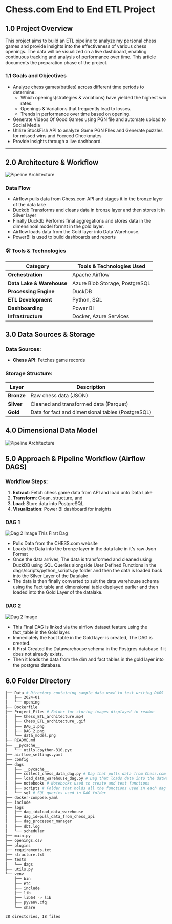 # Chess.com End to End ETL Project

## **1.0 Project Overview**

This project aims to build an ETL pipeline to analyze my personal chess games and provide insights into the effectiveness of various chess openings. The data will be visualized on a live dashboard, enabling continuous tracking and analysis of performance over time. This article documents the preparation phase of the project.

### **1.1 Goals and Objectives**

- Analyze chess games(battles) across different time periods to determine:
    - Which openings(strategies & variations) have yielded the highest win rates.
    - Openings & Variations that frequently lead to losses.
    - Trends in performance over time based on opening.
- Generate Videos Of Good Games using PGN file and automate upload to Social Media
- Utilize StockFish API to analyze Game PGN FIles and Generate puzzles for missed wins and Focrced Checkmates
- Provide insights through a live dashboard.

---

## 2.0 Architecture & Workflow
![Pipeline Architecture](Project_Files/Chess_ETL_architecture_.gif)

### Data Flow
- Airflow pulls data from Chess.com API and stages it in the bronze layer of the data lake
- Duckdb Transforms and cleans data in bronze layer and then stores it in Silver layer
- Finally Duckdb Performs final aggregations and stores data in the dimensinoal model format in the gold layer. 
- Airflow loads data from the Gold layer into Data Warehouse.
- PowerBI is used to build dashboards and reports   
### 🛠 Tools & Technologies

| Category | Tools & Technologies Used |
| --- | --- |
| **Orchestration** | Apache Airflow |
| **Data Lake & Warehouse** | Azure Blob Storage, PostgreSQL |
| **Processing Engine** | DuckDB |
| **ETL Development** | Python, SQL |
| **Dashboarding** | Power BI |
| **Infrastructure** | Docker, Azure Services |



## 3.0 Data Sources & Storage

### **Data Sources:**

- **Chess API**: Fetches game records

### **Storage Structure:**

| Layer | Description |
| --- | --- |
| **Bronze** | Raw chess data (JSON) |
| **Silver** | Cleaned and transformed data (Parquet) |
| **Gold** | Data for fact and dimensional tables (PostgreSQL) |


## 4.0  Dimensional Data Model
![Pipeline Architecture](Project_Files/data_model.png)


## 5.0  **Approach & Pipeline Workflow (Airflow DAGS)**

### **Workflow Steps:**

1. **Extract**: Fetch chess game data from API and load unto Data Lake
2. **Transform**: Clean, structure, and 
3. **Load**: Store data into PostgreSQL.
4. **Visualization**: Power BI dashboard for insights

### DAG 1 
![Dag 2 Image](Project_Files/DAG_1.png)
This First Dag 
- Pulls Data from the CHESS.com website 
- Loads the Data into the bronze layer in the data lake in it's raw Json Format
- Once the data arrives, The data is transformed and cleaned using DuckDB using SQL Queries alongside User Defined Functions in the dags/scripts/python_scripts.py folder and then the data is loaded back into the Silver Layer of the Datalake
- The data is then finally converted to suit the data warehouse schema using the Fact table and dimensional table displayed earlier and then loaded into the Gold Layer of the datalake.


### DAG 2
![Dag 2 Image](Project_Files/DAG_2.png)
- This Final DAG is linked via the airflow dataset feature using the fact_table in the Gold layer. 
- Immediately the Fact table in the Gold layer is created, The DAG is created. 
- It First Created the Datawarehouse schema in the Postgres database if it does not already exists.
- Then it loads the data from the dim and fact tables in the gold layer into the postgres database.

## 6.0 Folder Directory
```bash  
├── Data # Directory containing sample data used to test writing DAGS
│   ├── 2024-01
│   └── opening
├── Dockerfile
├── Project_Files # Folder for storing images displayed in readme
│   ├── Chess_ETL_architecture.mp4
│   ├── Chess_ETL_architecture_.gif
│   ├── DAG_1.png
│   ├── DAG_2.png
│   └── data_model.png
├── README.md
├── __pycache__
│   └── utils.cpython-310.pyc
├── airflow_settings.yaml
├── config
├── dags
│   ├── __pycache__
│   ├── collect_chess_data_dag.py # Dag that pulls data from Chess.com API and stores in Data lake
│   ├── load_data_warehouse_dag.py # Dag that loads data into the datwarehouse
│   ├── notebooks # Notebooks used to create and test functions
│   ├── scripts # Folder that holds all the functions used in each dag folder
│   └── sql # SQL queries used in DAG folder
├── docker-compose.yaml
├── include
├── logs
│   ├── dag_id=load_data_warehouse
│   ├── dag_id=pull_data_from_chess_api
│   ├── dag_processor_manager
│   ├── dbt.log
│   └── scheduler
├── main.py
├── openings.csv
├── plugins
├── requirements.txt
├── structure.txt
├── tests
│   └── dags
├── utils.py
└── venv
    ├── bin
    ├── etc
    ├── include
    ├── lib
    ├── lib64 -> lib
    ├── pyvenv.cfg
    └── share

28 directories, 18 files
